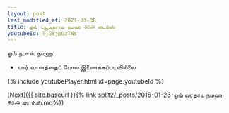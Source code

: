 ```yaml
---
layout: post
last_modified_at: 2021-03-30
title: ஓம் ட்யூடிதராய நமஹ ௧௦௮ டைம்ஸ்
youtubeId: TjGxjpGzTNs
---
```

 
 
 ஓம் நபாஸ் நமஹ  
 
 -  யார் வானத்தைப் போல இணைக்கப்படவில்லை 
 
  
 
  
 
 
 
 
 
 


{% include youtubePlayer.html id=page.youtubeId %}
 
[Next]({{ site.baseurl }}{% link  split2/_posts/2016-01-26-ஓம் வரதாய நமஹ ௧௦௮ டைம்ஸ்.md%})
 
